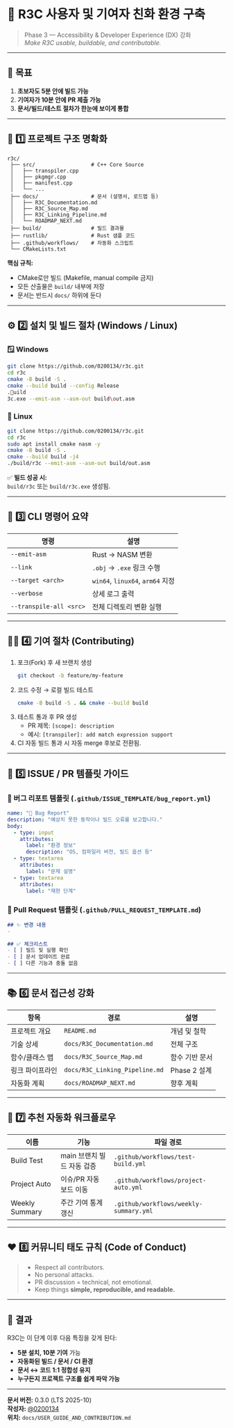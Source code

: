 # 👥 R3C 사용자 및 기여자 친화 환경 구축  
> Phase 3 — Accessibility & Developer Experience (DX) 강화  
> _Make R3C usable, buildable, and contributable._

---

## 🎯 목표

1. **초보자도 5분 안에 빌드 가능**  
2. **기여자가 10분 안에 PR 제출 가능**  
3. **문서/빌드/테스트 절차가 한눈에 보이게 통합**

---

## 🧩 1️⃣ 프로젝트 구조 명확화

```
r3c/
 ├── src/                  # C++ Core Source
 │   ├── transpiler.cpp
 │   ├── pkgmgr.cpp
 │   ├── manifest.cpp
 │   └── ...
 ├── docs/                 # 문서 (설명서, 로드맵 등)
 │   ├── R3C_Documentation.md
 │   ├── R3C_Source_Map.md
 │   ├── R3C_Linking_Pipeline.md
 │   └── ROADMAP_NEXT.md
 ├── build/                # 빌드 결과물
 ├── rustlib/              # Rust 샘플 코드
 ├── .github/workflows/    # 자동화 스크립트
 └── CMakeLists.txt
```

**핵심 규칙:**  
- CMake로만 빌드 (Makefile, manual compile 금지)  
- 모든 산출물은 `build/` 내부에 저장  
- 문서는 반드시 `docs/` 하위에 둔다  

---

## ⚙️ 2️⃣ 설치 및 빌드 절차 (Windows / Linux)

### 🪟 Windows
```bash
git clone https://github.com/0200134/r3c.git
cd r3c
cmake -B build -S .
cmake --build build --config Release
.uild3c.exe --emit-asm --asm-out build\out.asm
```

### 🐧 Linux
```bash
git clone https://github.com/0200134/r3c.git
cd r3c
sudo apt install cmake nasm -y
cmake -B build -S .
cmake --build build -j4
./build/r3c --emit-asm --asm-out build/out.asm
```

✅ **빌드 성공 시:**  
`build/r3c` 또는 `build/r3c.exe` 생성됨.

---

## 🧰 3️⃣ CLI 명령어 요약

| 명령 | 설명 |
|------|------|
| `--emit-asm` | Rust → NASM 변환 |
| `--link` | `.obj` → `.exe` 링크 수행 |
| `--target <arch>` | `win64`, `linux64`, `arm64` 지정 |
| `--verbose` | 상세 로그 출력 |
| `--transpile-all <src>` | 전체 디렉토리 변환 실행 |

---

## 🧑‍💻 4️⃣ 기여 절차 (Contributing)

1. 포크(Fork) 후 새 브랜치 생성  
   ```bash
   git checkout -b feature/my-feature
   ```
2. 코드 수정 → 로컬 빌드 테스트  
   ```bash
   cmake -B build -S . && cmake --build build
   ```
3. 테스트 통과 후 PR 생성  
   - PR 제목: `[scope]: description`  
   - 예시: `[transpiler]: add match expression support`
4. CI 자동 빌드 통과 시 자동 merge 후보로 전환됨.

---

## 🧾 5️⃣ ISSUE / PR 템플릿 가이드

### 📄 버그 리포트 템플릿 (`.github/ISSUE_TEMPLATE/bug_report.yml`)
```yaml
name: "🐛 Bug Report"
description: "예상치 못한 동작이나 빌드 오류를 보고합니다."
body:
  - type: input
    attributes:
      label: "환경 정보"
      description: "OS, 컴파일러 버전, 빌드 옵션 등"
  - type: textarea
    attributes:
      label: "문제 설명"
  - type: textarea
    attributes:
      label: "재현 단계"
```

### 🔀 Pull Request 템플릿 (`.github/PULL_REQUEST_TEMPLATE.md`)
```md
## ✨ 변경 내용
- 

## ✅ 체크리스트
- [ ] 빌드 및 실행 확인
- [ ] 문서 업데이트 완료
- [ ] 다른 기능과 충돌 없음
```

---

## 📚 6️⃣ 문서 접근성 강화

| 항목 | 경로 | 설명 |
|------|------|------|
| 프로젝트 개요 | `README.md` | 개념 및 철학 |
| 기술 상세 | `docs/R3C_Documentation.md` | 전체 구조 |
| 함수/클래스 맵 | `docs/R3C_Source_Map.md` | 함수 기반 문서 |
| 링크 파이프라인 | `docs/R3C_Linking_Pipeline.md` | Phase 2 설계 |
| 자동화 계획 | `docs/ROADMAP_NEXT.md` | 향후 계획 |

---

## 🧠 7️⃣ 추천 자동화 워크플로우

| 이름 | 기능 | 파일 경로 |
|------|------|-----------|
| Build Test | main 브랜치 빌드 자동 검증 | `.github/workflows/test-build.yml` |
| Project Auto | 이슈/PR 자동 보드 이동 | `.github/workflows/project-auto.yml` |
| Weekly Summary | 주간 기여 통계 갱신 | `.github/workflows/weekly-summary.yml` |

---

## ❤️ 8️⃣ 커뮤니티 태도 규칙 (Code of Conduct)

> - Respect all contributors.  
> - No personal attacks.  
> - PR discussion = technical, not emotional.  
> - Keep things **simple, reproducible, and readable.**

---

## 🧭 결과

R3C는 이 단계 이후 다음 특징을 갖게 된다:

- **5분 설치, 10분 기여** 가능  
- **자동화된 빌드 / 문서 / CI 환경**  
- **문서 ↔ 코드 1:1 정합성 유지**  
- **누구든지 프로젝트 구조를 쉽게 파악 가능**

---

**문서 버전:** 0.3.0 (LTS 2025-10)  
**작성자:** [@0200134](https://github.com/0200134)  
**위치:** `docs/USER_GUIDE_AND_CONTRIBUTION.md`
